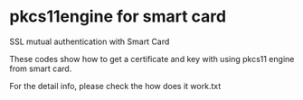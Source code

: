 # pkcs11engine for smart card
SSL mutual authentication with Smart Card


These codes show how to get a certificate and key with using pkcs11 engine from smart card. 

For the detail info, please check the how does it work.txt
